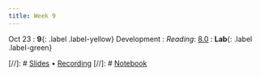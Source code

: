 ```yaml
---
title: Week 9
---
```


Oct 23
: **9**{: .label .label-yellow} Development
: *Reading*: [8.0](https://data-88e.github.io/textbook/content/08-development/index.html)
: **Lab**{: .label .label-green}

[//]: # [Slides]() &#8226; [Recording]()
[//]: # [Notebook]()
